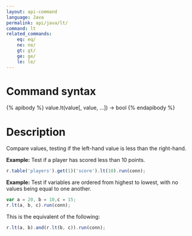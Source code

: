 ```yaml
---
layout: api-command
language: Java
permalink: api/java/lt/
command: lt
related_commands:
    eq: eq/
    ne: ne/
    gt: gt/
    ge: ge/
    le: le/
---
```


# Command syntax #

{% apibody %}
value.lt(value[, value, ...]) &rarr; bool
{% endapibody %}

# Description #

Compare values, testing if the left-hand value is less than the right-hand.

__Example:__ Test if a player has scored less than 10 points.

```js
r.table('players').get(1)('score').lt(10).run(conn);
```

__Example:__ Test if variables are ordered from highest to lowest, with no values being equal to one another.

```js
var a = 20, b = 10,c = 15;
r.lt(a, b, c).run(conn);
```

This is the equivalent of the following:

```js
r.lt(a, b).and(r.lt(b, c)).run(conn);
```
